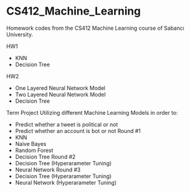 # CS412_Machine_Learning
Homework codes from the CS412 Machine Learning course of Sabancı University.

HW1 
- KNN
- Decision Tree

HW2
- One Layered Neural Network Model
- Two Layered Neural Network Model
- Decision Tree

Term Project
Utilizing different Machine Learning Models in order to:
- Predict whether a tweet is political or not
- Predict whether an account is bot or not
Round #1
- KNN
- Naive Bayes
- Random Forest
- Decision Tree
Round #2
- Decision Tree (Hyperarameter Tuning)
- Neural Network
Round #3
- Decision Tree (Hyperarameter Tuning)
- Neural Network (Hyperarameter Tuning)
